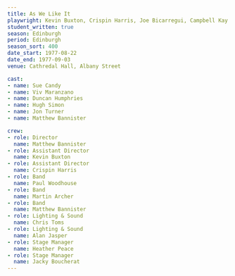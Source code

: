```yaml
---
title: As We Like It
playwright: Kevin Buxton, Crispin Harris, Joe Bicarregui, Campbell Kay & Mark Hamilton
student_written: true
season: Edinburgh
period: Edinburgh
season_sort: 400
date_start: 1977-08-22
date_end: 1977-09-03
venue: Cathredal Hall, Albany Street

cast:
- name: Sue Candy
- name: Viv Maranzano
- name: Duncan Humphries
- name: Hugh Simon
- name: Jon Turner
- name: Matthew Bannister

crew:
- role: Director
  name: Matthew Bannister
- role: Assistant Director
  name: Kevin Buxton
- role: Assistant Director
  name: Crispin Harris
- role: Band
  name: Paul Woodhouse
- role: Band
  name: Martin Archer
- role: Band
  name: Matthew Bannister
- role: Lighting & Sound
  name: Chris Toms
- role: Lighting & Sound
  name: Alan Jasper
- role: Stage Manager
  name: Heather Peace
- role: Stage Manager
  name: Jacky Boucherat
---
```



